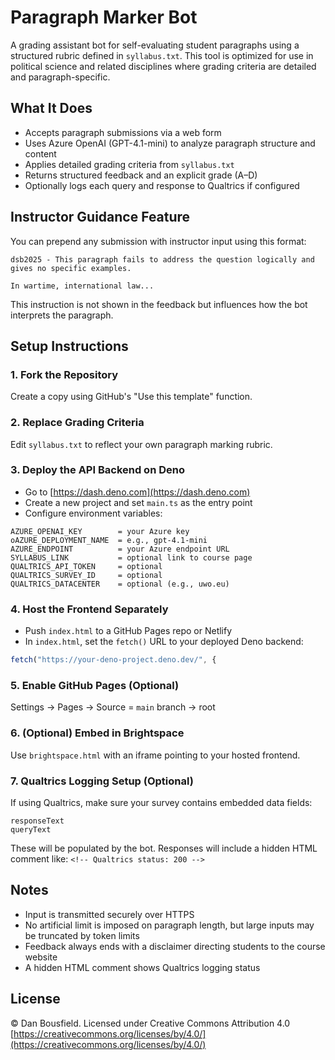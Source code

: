 # Paragraph Marker Bot

A grading assistant bot for self-evaluating student paragraphs using a structured rubric defined in `syllabus.txt`. This tool is optimized for use in political science and related disciplines where grading criteria are detailed and paragraph-specific.

## What It Does

* Accepts paragraph submissions via a web form
* Uses Azure OpenAI (GPT-4.1-mini) to analyze paragraph structure and content
* Applies detailed grading criteria from `syllabus.txt`
* Returns structured feedback and an explicit grade (A–D)
* Optionally logs each query and response to Qualtrics if configured

## Instructor Guidance Feature

You can prepend any submission with instructor input using this format:

```
dsb2025 - This paragraph fails to address the question logically and gives no specific examples.

In wartime, international law...
```

This instruction is not shown in the feedback but influences how the bot interprets the paragraph.

## Setup Instructions

### 1. Fork the Repository

Create a copy using GitHub's "Use this template" function.

### 2. Replace Grading Criteria

Edit `syllabus.txt` to reflect your own paragraph marking rubric.

### 3. Deploy the API Backend on Deno

* Go to [https://dash.deno.com](https://dash.deno.com)
* Create a new project and set `main.ts` as the entry point
* Configure environment variables:

```
AZURE_OPENAI_KEY        = your Azure key
oAZURE_DEPLOYMENT_NAME  = e.g., gpt-4.1-mini
AZURE_ENDPOINT          = your Azure endpoint URL
SYLLABUS_LINK           = optional link to course page
QUALTRICS_API_TOKEN     = optional
QUALTRICS_SURVEY_ID     = optional
QUALTRICS_DATACENTER    = optional (e.g., uwo.eu)
```

### 4. Host the Frontend Separately

* Push `index.html` to a GitHub Pages repo or Netlify
* In `index.html`, set the `fetch()` URL to your deployed Deno backend:

```js
fetch("https://your-deno-project.deno.dev/", {
```

### 5. Enable GitHub Pages (Optional)

Settings → Pages → Source = `main` branch → root

### 6. (Optional) Embed in Brightspace

Use `brightspace.html` with an iframe pointing to your hosted frontend.

### 7. Qualtrics Logging Setup (Optional)
If using Qualtrics, make sure your survey contains embedded data fields:

```
responseText
queryText
```

These will be populated by the bot. Responses will include a hidden HTML comment like:
`<!-- Qualtrics status: 200 -->`

## Notes

* Input is transmitted securely over HTTPS
* No artificial limit is imposed on paragraph length, but large inputs may be truncated by token limits
* Feedback always ends with a disclaimer directing students to the course website
* A hidden HTML comment shows Qualtrics logging status

## License

© Dan Bousfield. Licensed under Creative Commons Attribution 4.0
[https://creativecommons.org/licenses/by/4.0/](https://creativecommons.org/licenses/by/4.0/)
